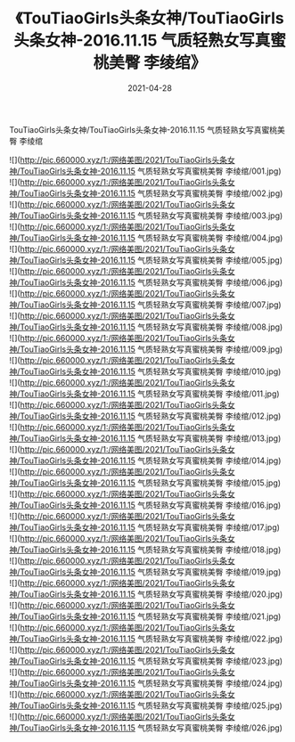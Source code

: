 ﻿---
layout: post
title:  《TouTiaoGirls头条女神/TouTiaoGirls头条女神-2016.11.15 气质轻熟女写真蜜桃美臀 李绫绾》
date:   2021-04-28
img: http://pic.660000.xyz/1:/网络美图/2021/TouTiaoGirls头条女神/TouTiaoGirls头条女神-2016.11.15 气质轻熟女写真蜜桃美臀 李绫绾/000.jpg
categories: [美女, 清纯, 唯美]
---

TouTiaoGirls头条女神/TouTiaoGirls头条女神-2016.11.15 气质轻熟女写真蜜桃美臀 李绫绾

 ![](http://pic.660000.xyz/1:/网络美图/2021/TouTiaoGirls头条女神/TouTiaoGirls头条女神-2016.11.15 气质轻熟女写真蜜桃美臀 李绫绾/001.jpg) <br>![](http://pic.660000.xyz/1:/网络美图/2021/TouTiaoGirls头条女神/TouTiaoGirls头条女神-2016.11.15 气质轻熟女写真蜜桃美臀 李绫绾/002.jpg) <br>![](http://pic.660000.xyz/1:/网络美图/2021/TouTiaoGirls头条女神/TouTiaoGirls头条女神-2016.11.15 气质轻熟女写真蜜桃美臀 李绫绾/003.jpg) <br>![](http://pic.660000.xyz/1:/网络美图/2021/TouTiaoGirls头条女神/TouTiaoGirls头条女神-2016.11.15 气质轻熟女写真蜜桃美臀 李绫绾/004.jpg) <br>![](http://pic.660000.xyz/1:/网络美图/2021/TouTiaoGirls头条女神/TouTiaoGirls头条女神-2016.11.15 气质轻熟女写真蜜桃美臀 李绫绾/005.jpg) <br>![](http://pic.660000.xyz/1:/网络美图/2021/TouTiaoGirls头条女神/TouTiaoGirls头条女神-2016.11.15 气质轻熟女写真蜜桃美臀 李绫绾/006.jpg) <br>![](http://pic.660000.xyz/1:/网络美图/2021/TouTiaoGirls头条女神/TouTiaoGirls头条女神-2016.11.15 气质轻熟女写真蜜桃美臀 李绫绾/007.jpg) <br>![](http://pic.660000.xyz/1:/网络美图/2021/TouTiaoGirls头条女神/TouTiaoGirls头条女神-2016.11.15 气质轻熟女写真蜜桃美臀 李绫绾/008.jpg) <br>![](http://pic.660000.xyz/1:/网络美图/2021/TouTiaoGirls头条女神/TouTiaoGirls头条女神-2016.11.15 气质轻熟女写真蜜桃美臀 李绫绾/009.jpg) <br>![](http://pic.660000.xyz/1:/网络美图/2021/TouTiaoGirls头条女神/TouTiaoGirls头条女神-2016.11.15 气质轻熟女写真蜜桃美臀 李绫绾/010.jpg) <br>![](http://pic.660000.xyz/1:/网络美图/2021/TouTiaoGirls头条女神/TouTiaoGirls头条女神-2016.11.15 气质轻熟女写真蜜桃美臀 李绫绾/011.jpg) <br>![](http://pic.660000.xyz/1:/网络美图/2021/TouTiaoGirls头条女神/TouTiaoGirls头条女神-2016.11.15 气质轻熟女写真蜜桃美臀 李绫绾/012.jpg) <br>![](http://pic.660000.xyz/1:/网络美图/2021/TouTiaoGirls头条女神/TouTiaoGirls头条女神-2016.11.15 气质轻熟女写真蜜桃美臀 李绫绾/013.jpg) <br>![](http://pic.660000.xyz/1:/网络美图/2021/TouTiaoGirls头条女神/TouTiaoGirls头条女神-2016.11.15 气质轻熟女写真蜜桃美臀 李绫绾/014.jpg) <br>![](http://pic.660000.xyz/1:/网络美图/2021/TouTiaoGirls头条女神/TouTiaoGirls头条女神-2016.11.15 气质轻熟女写真蜜桃美臀 李绫绾/015.jpg) <br>![](http://pic.660000.xyz/1:/网络美图/2021/TouTiaoGirls头条女神/TouTiaoGirls头条女神-2016.11.15 气质轻熟女写真蜜桃美臀 李绫绾/016.jpg) <br>![](http://pic.660000.xyz/1:/网络美图/2021/TouTiaoGirls头条女神/TouTiaoGirls头条女神-2016.11.15 气质轻熟女写真蜜桃美臀 李绫绾/017.jpg) <br>![](http://pic.660000.xyz/1:/网络美图/2021/TouTiaoGirls头条女神/TouTiaoGirls头条女神-2016.11.15 气质轻熟女写真蜜桃美臀 李绫绾/018.jpg) <br>![](http://pic.660000.xyz/1:/网络美图/2021/TouTiaoGirls头条女神/TouTiaoGirls头条女神-2016.11.15 气质轻熟女写真蜜桃美臀 李绫绾/019.jpg) <br>![](http://pic.660000.xyz/1:/网络美图/2021/TouTiaoGirls头条女神/TouTiaoGirls头条女神-2016.11.15 气质轻熟女写真蜜桃美臀 李绫绾/020.jpg) <br>![](http://pic.660000.xyz/1:/网络美图/2021/TouTiaoGirls头条女神/TouTiaoGirls头条女神-2016.11.15 气质轻熟女写真蜜桃美臀 李绫绾/021.jpg) <br>![](http://pic.660000.xyz/1:/网络美图/2021/TouTiaoGirls头条女神/TouTiaoGirls头条女神-2016.11.15 气质轻熟女写真蜜桃美臀 李绫绾/022.jpg) <br>![](http://pic.660000.xyz/1:/网络美图/2021/TouTiaoGirls头条女神/TouTiaoGirls头条女神-2016.11.15 气质轻熟女写真蜜桃美臀 李绫绾/023.jpg) <br>![](http://pic.660000.xyz/1:/网络美图/2021/TouTiaoGirls头条女神/TouTiaoGirls头条女神-2016.11.15 气质轻熟女写真蜜桃美臀 李绫绾/024.jpg) <br>![](http://pic.660000.xyz/1:/网络美图/2021/TouTiaoGirls头条女神/TouTiaoGirls头条女神-2016.11.15 气质轻熟女写真蜜桃美臀 李绫绾/025.jpg) <br>![](http://pic.660000.xyz/1:/网络美图/2021/TouTiaoGirls头条女神/TouTiaoGirls头条女神-2016.11.15 气质轻熟女写真蜜桃美臀 李绫绾/026.jpg) <br>